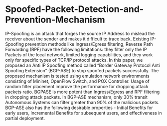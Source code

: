 # Spoofed-Packet-Detection-and-Prevention-Mechanism
IP-Spoofing is an attack that forges the source
IP Address to mislead the receiver about the sender and makes it
difficult to trace back. Existing IP-Spoofing prevention methods
like Ingress/Egress filtering, Reverse Path Forwarding (RPF) have
the following limitations: they filter only the IP Packets of the
local network, limited logging capabilities, and they work only
for specific types of TCP/IP protocol attacks. In this paper, we
proposed an Anti IP Spoofing method called “Border Gateway
Protocol Anti Spoofing Extension” (BGP-ASE) to stop spoofed
packets successfully. The proposed mechanism is tested using
emulation network environments consisting of Mininet, OpenFlow
Switch, and POX Controller. Usage of random filter placement
improve the performance for dropping attack packets ratio. BGPASE
is more potent than Ingress/Egress and RPF filtering in
dropping attack packets. In BGP-ASE mechanism, only 30%
transit Autonomous Systems can filter greater than 90% of the
malicious packets. BGP-ASE also has the following desirable
properties - Initial Benefits for early users, Incremental Benefits
for subsequent users, and effectiveness in partial deployment.

